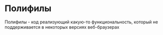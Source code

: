 # Полифилы 

Полифилы - код реализующий какую-то функциональность, который не поддерживается в некоторых версиях веб-браузерах